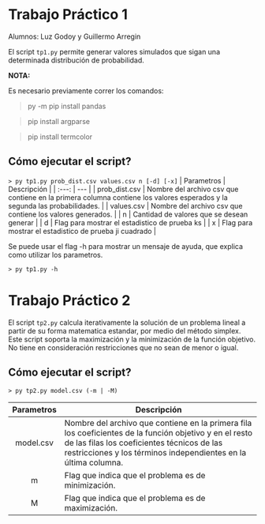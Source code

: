 # Trabajo Práctico 1

Alumnos: Luz Godoy y Guillermo Arregin

El script `tp1.py` permite generar valores simulados que sigan una determinada distribución de probabilidad.

**NOTA:** 

Es necesario previamente correr los comandos:
> py -m pip install pandas

> pip install argparse

> pip install termcolor

## Cómo ejecutar el script?

`> py tp1.py prob_dist.csv values.csv n [-d] [-x]`
| Parametros | Descripción |
| :---: | --- |
| prob_dist.csv | Nombre del archivo csv que contiene en la primera columna contiene los valores esperados y la segunda las probabilidades. |
| values.csv | Nombre del archivo csv que contiene los valores generados. |
| n | Cantidad de valores que se desean generar |
| d | Flag para mostrar el estadistico de prueba ks |
| x | Flag para mostrar el estadistico de prueba ji cuadrado |

Se puede usar el flag -h para mostrar un mensaje de ayuda, que explica como utilizar los parametros.

`> py tp1.py -h`

# Trabajo Práctico 2

El script `tp2.py` calcula iterativamente la solución de un problema lineal a partir de su forma matematica estandar, por medio del método simplex. Este script soporta la maximización y la minimización de la función objetivo. No tiene en consideración restricciones que no sean de menor o igual.

## Cómo ejecutar el script?

`> py tp2.py model.csv (-m | -M)`

| Parametros | Descripción |
| :---: | --- |
| model.csv | Nombre del archivo que contiene en la primera fila los coeficientes de la función objetivo y en el resto de las filas los coeficientes técnicos de las restricciones y los términos independientes en la última columna. |
| m | Flag que indica que el problema es de minimización. |
| M | Flag que indica que el problema es de maximización. |